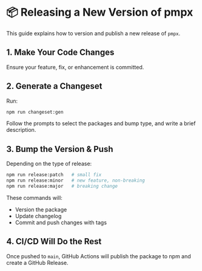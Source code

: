 
# 📦 Releasing a New Version of pmpx

This guide explains how to version and publish a new release of `pmpx`.

## 1. Make Your Code Changes
Ensure your feature, fix, or enhancement is committed.

## 2. Generate a Changeset
Run:
```bash
npm run changeset:gen
```
Follow the prompts to select the packages and bump type, and write a brief description.

## 3. Bump the Version & Push
Depending on the type of release:

```bash
npm run release:patch   # small fix
npm run release:minor   # new feature, non-breaking
npm run release:major   # breaking change
```

These commands will:
- Version the package
- Update changelog
- Commit and push changes with tags

## 4. CI/CD Will Do the Rest
Once pushed to `main`, GitHub Actions will publish the package to npm and create a GitHub Release.
